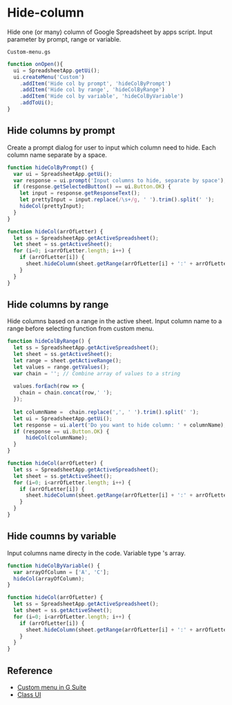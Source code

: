 # Hide-column
Hide one (or many) column of Google Spreadsheet by apps script. Input parameter by prompt, range or variable.

`Custom-menu.gs`
```javascript
function onOpen(){
  ui = SpreadsheetApp.getUi();
  ui.createMenu('Custom')
    .addItem('Hide col by prompt', 'hideColByPrompt')
    .addItem('Hide col by range', 'hideColByRange')
    .addItem('Hide col by variable', 'hideColByVariable')
    .addToUi();
}
```

## Hide columns by prompt
Create a prompt dialog for user to input which column need to hide. Each column name separate by a space.

```javascript
function hideColByPrompt() {
  var ui = SpreadsheetApp.getUi();
  var response = ui.prompt('Input columns to hide, separate by space');
  if (response.getSelectedButton() == ui.Button.OK) {
    let input = response.getResponseText();
    let prettyInput = input.replace(/\s+/g, ' ').trim().split(' ');
    hideCol(prettyInput);
  }
}

function hideCol(arrOfLetter) {
  let ss = SpreadsheetApp.getActiveSpreadsheet();
  let sheet = ss.getActiveSheet();
  for (i=0; i<arrOfLetter.length; i++) {
    if (arrOfLetter[i]) {
      sheet.hideColumn(sheet.getRange(arrOfLetter[i] + ':' + arrOfLetter[i]))
    }
  }
}
```

## Hide columns by range
Hide columns based on a range in the active sheet. Input column name to a range before selecting function from custom menu.

```javascript
function hideColByRange() {
  let ss = SpreadsheetApp.getActiveSpreadsheet();
  let sheet = ss.getActiveSheet();
  let range = sheet.getActiveRange();
  let values = range.getValues();
  var chain = ''; // Combine array of values to a string
  
  values.forEach(row => {
    chain = chain.concat(row,' ');
  });
  
  let columnName =  chain.replace(',', ' ').trim().split(' ');
  let ui = SpreadsheetApp.getUi();
  let response = ui.alert('Do you want to hide column: ' + columnName);
  if (response == ui.Button.OK) {
      hideCol(columnName);
  }
}

function hideCol(arrOfLetter) {
  let ss = SpreadsheetApp.getActiveSpreadsheet();
  let sheet = ss.getActiveSheet();
  for (i=0; i<arrOfLetter.length; i++) {
    if (arrOfLetter[i]) {
      sheet.hideColumn(sheet.getRange(arrOfLetter[i] + ':' + arrOfLetter[i]))
    }
  }
}
```

## Hide coumns by variable
Input columns name directy in the code. Variable type 's array.

```javascript
function hideColByVariable() {
  var arrayOfColumn = ['A', 'C'];
  hideCol(arrayOfColumn);
}

function hideCol(arrOfLetter) {
  let ss = SpreadsheetApp.getActiveSpreadsheet();
  let sheet = ss.getActiveSheet();
  for (i=0; i<arrOfLetter.length; i++) {
    if (arrOfLetter[i]) {
      sheet.hideColumn(sheet.getRange(arrOfLetter[i] + ':' + arrOfLetter[i]))
    }
  }
}
```
## Reference
* [Custom menu in G Suite](https://developers.google.com/apps-script/guides/menus)
* [Class UI](https://developers.google.com/apps-script/reference/base/ui)
